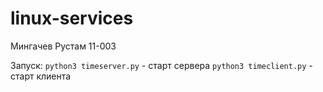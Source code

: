 # linux-services

Мингачев Рустам 11-003

Запуск:
`python3 timeserver.py` - старт сервера
`python3 timeclient.py` - старт клиента
